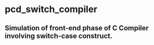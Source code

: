 # pcd_switch_compiler

## Simulation of front-end phase of C Compiler involving switch-case construct.



